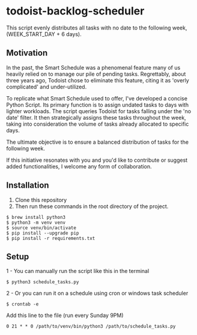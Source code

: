 # todoist-backlog-scheduler
This script evenly distributes all tasks with no date to the following week, (WEEK_START_DAY + 6 days).

## Motivation
In the past, the Smart Schedule was a phenomenal feature many of us heavily relied on to manage our pile of pending tasks. Regrettably, about three years ago, Todoist chose to eliminate this feature, citing it as 'overly complicated' and under-utilized.

To replicate what Smart Schedule used to offer, I've developed a concise Python Script. Its primary function is to assign undated tasks to days with lighter workloads. The script queries Todoist for tasks falling under the 'no date' filter. It then strategically assigns these tasks throughout the week, taking into consideration the volume of tasks already allocated to specific days.

The ultimate objective is to ensure a balanced distribution of tasks for the following week.

If this initiative resonates with you and you'd like to contribute or suggest added functionalities, I welcome any form of collaboration.

## Installation
1. Clone this repository
2. Then run these commands in the root directory of the project.
```shell
$ brew install python3
$ python3 -m venv venv
$ source venv/bin/activate
$ pip install --upgrade pip
$ pip install -r requirements.txt
```

## Setup
1 - You can manually run the script like this in the terminal
```shell
$ python3 schedule_tasks.py
```
2 - Or you can run it on a schedule using cron or windows task scheduler
```shell
$ crontab -e
```
Add this line to the file (run every Sunday 9PM)
```shell
0 21 * * 0 /path/to/venv/bin/python3 /path/to/schedule_tasks.py
```
